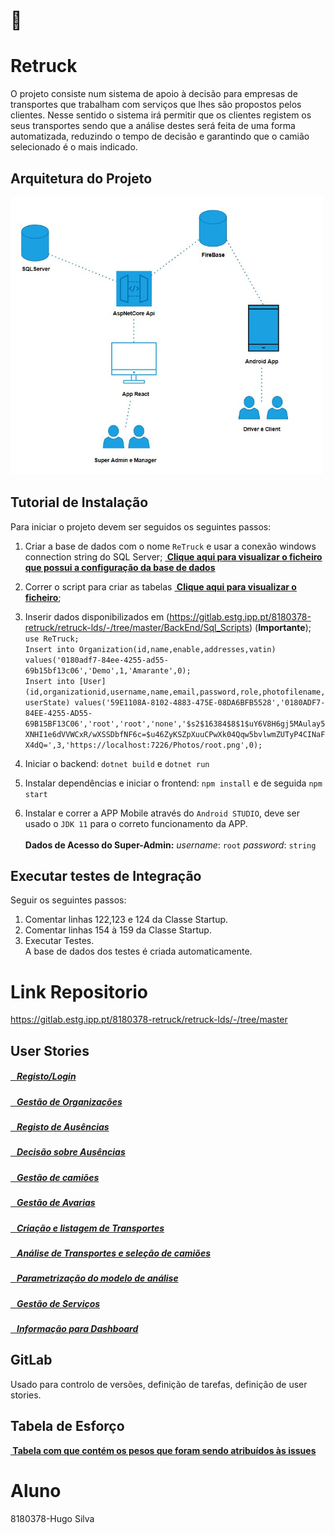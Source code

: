 # :truck:
# **Retruck** 
O projeto consiste num sistema de apoio à decisão para empresas de transportes que trabalham com serviços que lhes são propostos pelos clientes. Nesse sentido o sistema irá permitir que os clientes registem os seus transportes sendo que a análise destes será feita de uma forma automatizada, reduzindo o tempo de decisão e garantindo que o camião selecionado é o mais indicado. 

## **Arquitetura do Projeto**
<img title="Logotipo" alt="Logo" src="https://github.com/hugosilva12/retruck/blob/main/Doc/Diagrama_Classes_e_Arquitetura/ArquiteturaView.JPG" width="500">

## **Tutorial de Instalação**
Para iniciar o projeto devem ser seguidos os seguintes passos:  
1. Criar a base de dados com o nome `ReTruck` e usar a conexão windows connection string do SQL Server;
 [**&nbsp;Clique aqui para visualizar o ficheiro que possui a configuração da base de dados**](https://gitlab.estg.ipp.pt/8180378-retruck/retruck-lds/-/blob/master/BackEnd/WebApplication1/WebApplication1/appsettings.json)<br>
2. Correr o script para criar as tabelas [**&nbsp;Clique aqui para visualizar o ficheiro**](https://gitlab.estg.ipp.pt/8180378-retruck/retruck-lds/-/blob/master/BackEnd/Sql_Scripts/createDataBase.sql); 
3. Inserir dados disponibilizados em (https://gitlab.estg.ipp.pt/8180378-retruck/retruck-lds/-/tree/master/BackEnd/Sql_Scripts) (**Importante**); <br>
`use ReTruck;`<br>
`Insert into Organization(id,name,enable,addresses,vatin) values('0180adf7-84ee-4255-ad55-69b15bf13c06','Demo',1,'Amarante',0);`<br>
`Insert into [User](id,organizationid,username,name,email,password,role,photofilename,userState) values('59E1108A-8102-4883-475E-08DA6BFB5528','0180ADF7-84EE-4255-AD55-69B15BF13C06','root','root','none','$s2$16384$8$1$uY6V8H6gj5MAulay5XNHI1e6dVVWCxR/wXSSDbfNF6c=$u46ZyKSZpXuuCPwXk04Qqw5bvlwmZUTyP4CINaFX4dQ=',3,'https://localhost:7226/Photos/root.png',0);`<br>

4. Iniciar o backend: `dotnet build` e `dotnet run`
5. Instalar dependências e iniciar o frontend: `npm install` e de seguida `npm start` 
6. Instalar e correr a APP Mobile através do `Android STUDIO`, deve ser usado o `JDK 11` para o correto funcionamento da APP. <br><br>
**Dados de Acesso do Super-Admin:** *username*:  `root` *password*: `string`

## **Executar testes de Integração**
Seguir os seguintes passos:
1. Comentar linhas 122,123 e 124 da Classe Startup.
2. Comentar linhas 154 à 159 da Classe Startup.
3. Executar Testes. <br>
A base de dados dos testes é criada automaticamente.

# **Link Repositorio**
https://gitlab.estg.ipp.pt/8180378-retruck/retruck-lds/-/tree/master

## **User Stories**
##### [**&nbsp;&nbsp;&nbsp;Registo/Login**](https://gitlab.estg.ipp.pt/8180378-retruck/retruck-lds/-/wikis/Login/Registo)
##### [**&nbsp;&nbsp;&nbsp;Gestão de Organizações**](https://gitlab.estg.ipp.pt/8180378-retruck/retruck-lds/-/wikis/Gestão-de-Organizações)
##### [**&nbsp;&nbsp;&nbsp;Registo de Ausências**](https://gitlab.estg.ipp.pt/8180378-retruck/retruck-lds/-/wikis/Registar-Aus%C3%AAncias)
##### [**&nbsp;&nbsp;&nbsp;Decisão sobre Ausências**](https://gitlab.estg.ipp.pt/8180378-retruck/retruck-lds/-/wikis/Tomar-decis%C3%A3o-sobre-Aus%C3%AAncias)
##### [**&nbsp;&nbsp;&nbsp;Gestão de camiões**](https://gitlab.estg.ipp.pt/8180378-retruck/retruck-lds/-/wikis/Gest%C3%A3o-Cami%C3%B5es)
##### [**&nbsp;&nbsp;&nbsp;Gestão de Avarias**](https://gitlab.estg.ipp.pt/8180378-retruck/retruck-lds/-/wikis/Gest%C3%A3o-de-Avarias)
##### [**&nbsp;&nbsp;&nbsp;Criação e listagem de Transportes**](https://gitlab.estg.ipp.pt/8180378-retruck/retruck-lds/-/wikis/Criar/Listar-Transportes)
##### [**&nbsp;&nbsp;&nbsp;Análise de Transportes e seleção de camiões**](https://gitlab.estg.ipp.pt/8180378-retruck/retruck-lds/-/wikis/An%C3%A1lise-de-Transportes)
##### [**&nbsp;&nbsp;&nbsp;Parametrização do modelo de análise**](https://gitlab.estg.ipp.pt/8180378-retruck/retruck-lds/-/wikis/Parametriza%C3%A7%C3%A3o-do-modelo-de-an%C3%A1lise-de-transportes-e-sele%C3%A7%C3%A3o-de-cami%C3%B5es)
##### [**&nbsp;&nbsp;&nbsp;Gestão de Serviços**](https://gitlab.estg.ipp.pt/8180378-retruck/retruck-lds/-/wikis/Gest%C3%A3o-Servi%C3%A7os)
##### [**&nbsp;&nbsp;&nbsp;Informação para Dashboard**](https://gitlab.estg.ipp.pt/8180378-retruck/retruck-lds/-/wikis/Dashboard)

## **GitLab**
 Usado para controlo de versões, definição de tarefas, definição de user stories.

 
## **Tabela de Esforço**
 [**&nbsp;Tabela com que contém os pesos que foram sendo atribuídos às issues**](https://gitlab.estg.ipp.pt/8180378-retruck/retruck-lds/-/wikis/Tabela-de-Esfor%C3%A7o)<br>



# Aluno
8180378-Hugo Silva
